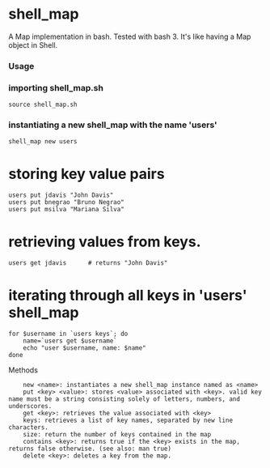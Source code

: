# shell_map
A Map implementation in bash. Tested with bash 3. It's like having a Map object in Shell.

### Usage

### importing shell_map.sh
`source shell_map.sh`

### instantiating a new shell_map with the name 'users'
`shell_map new users`

# storing key value pairs
```
users put jdavis "John Davis"
users put bnegrao "Bruno Negrao" 
users put msilva "Mariana Silva"
```

# retrieving values from keys. 
`users get jdavis      # returns "John Davis"`

# iterating through all keys in 'users' shell_map 
```
for $username in `users keys`; do
	name=`users get $username`
	echo "user $username, name: $name"
done
```
	
Methods
```
	new <name>: instantiates a new shell_map instance named as <name>
	put <key> <value>: stores <value> associated with <key>. valid key name must be a string consisting solely of letters, numbers, and underscores.
	get <key>: retrieves the value associated with <key>
	keys: retrieves a list of key names, separated by new line characters.
	size: return the number of keys contained in the map
	contains <key>: returns true if the <key> exists in the map, returns false otherwise. (see also: man true)
	delete <key>: deletes a key from the map. 
```
